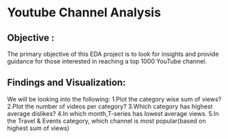 # Youtube Channel Analysis

## Objective :
The primary objective of this EDA project is to look for insights and provide guidance for those interested in reaching a top 1000 YouTube channel.

## Findings and Visualization:
We will be looking into the following:
  1.Plot the category wise sum of views?
  2.Plot the number of videos per category?
  3.Which category has highest average dislikes?
  4.In which month,T-series has lowest average views.
  5.In the Travel & Events category, which channel is most popular(based on highest sum of views)

